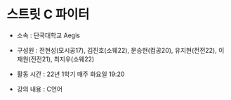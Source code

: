 스트릿 C 파이터
===========

+ 소속 : 단국대학교 Aegis

+ 구성원 : 전현성(모시공17), 김진호(소웨22), 문승현(컴공20), 유지현(전전22), 이재원(전전21), 최지우(소웨22)

+ 활동 시간 : 22년 1학기 매주 화요일 19:20

+ 강의 내용 : C언어